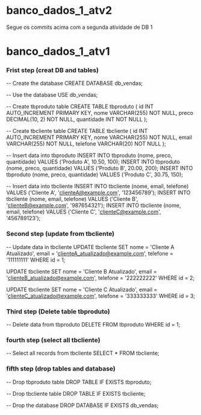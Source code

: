 # banco_dados_1_atv2

Segue os commits acima com a segunda atividade de DB 1

# banco_dados_1_atv1

### Frist step (creat DB and tables)

-- Create the database
CREATE DATABASE db_vendas;

-- Use the database
USE db_vendas;

-- Create tbproduto table
CREATE TABLE tbproduto (
    id INT AUTO_INCREMENT PRIMARY KEY,
    nome VARCHAR(255) NOT NULL,
    preco DECIMAL(10, 2) NOT NULL,
    quantidade INT NOT NULL
);

-- Create tbcliente table
CREATE TABLE tbcliente (
    id INT AUTO_INCREMENT PRIMARY KEY,
    nome VARCHAR(255) NOT NULL,
    email VARCHAR(255) NOT NULL,
    telefone VARCHAR(20) NOT NULL
);

-- Insert data into tbproduto
INSERT INTO tbproduto (nome, preco, quantidade) VALUES ('Produto A', 10.50, 100);
INSERT INTO tbproduto (nome, preco, quantidade) VALUES ('Produto B', 20.00, 200);
INSERT INTO tbproduto (nome, preco, quantidade) VALUES ('Produto C', 30.75, 150);

-- Insert data into tbcliente
INSERT INTO tbcliente (nome, email, telefone) VALUES ('Cliente A', 'clienteA@example.com', '123456789');
INSERT INTO tbcliente (nome, email, telefone) VALUES ('Cliente B', 'clienteB@example.com', '987654321');
INSERT INTO tbcliente (nome, email, telefone) VALUES ('Cliente C', 'clienteC@example.com', '456789123');

### Second step (update from tbcliente)

-- Update data in tbcliente
UPDATE tbcliente
SET nome = 'Cliente A Atualizado', email = 'clienteA_atualizado@example.com', telefone = '111111111'
WHERE id = 1;

UPDATE tbcliente
SET nome = 'Cliente B Atualizado', email = 'clienteB_atualizado@example.com', telefone = '222222222'
WHERE id = 2;

UPDATE tbcliente
SET nome = 'Cliente C Atualizado', email = 'clienteC_atualizado@example.com', telefone = '333333333'
WHERE id = 3;


### Third step (Delete table tbproduto)
-- Delete data from tbproduto
DELETE FROM tbproduto
WHERE id = 1;


### fourth step (select all tbcliente)
-- Select all records from tbcliente
SELECT * FROM tbcliente;


### fifth step (drop tables and database)
-- Drop tbproduto table
DROP TABLE IF EXISTS tbproduto;

-- Drop tbcliente table
DROP TABLE IF EXISTS tbcliente;

-- Drop the database
DROP DATABASE IF EXISTS db_vendas;
